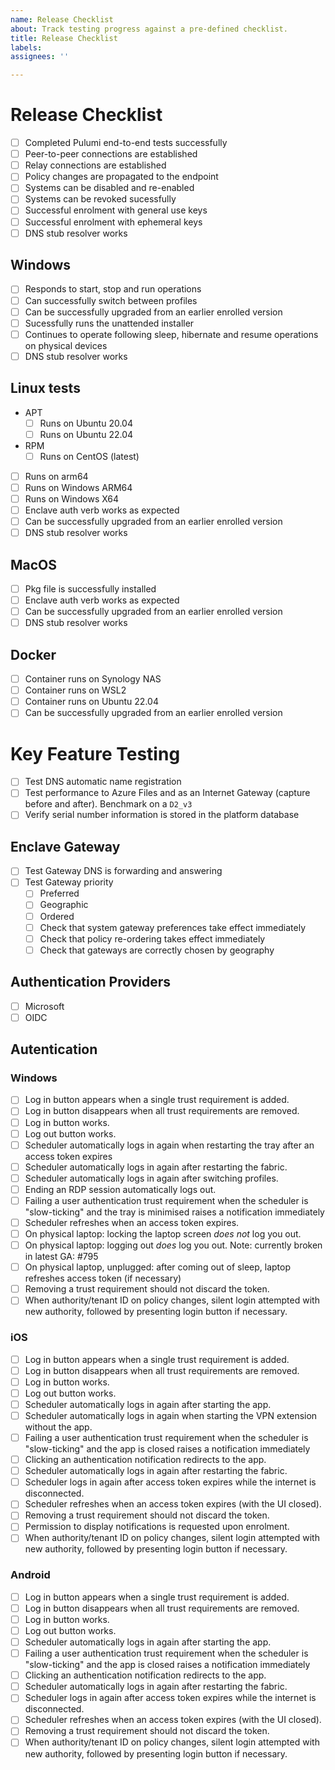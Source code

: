 ```yaml
---
name: Release Checklist
about: Track testing progress against a pre-defined checklist.
title: Release Checklist
labels: 
assignees: ''

---
```


# Release Checklist

- [ ] Completed Pulumi end-to-end tests successfully
- [ ] Peer-to-peer connections are established
- [ ] Relay connections are established
- [ ] Policy changes are propagated to the endpoint
- [ ] Systems can be disabled and re-enabled
- [ ] Systems can be revoked sucessfully
- [ ] Successful enrolment with general use keys
- [ ] Successful enrolment with ephemeral keys
- [ ] DNS stub resolver works

## Windows

- [ ] Responds to start, stop and run operations
- [ ] Can successfully switch between profiles
- [ ] Can be successfully upgraded from an earlier enrolled version
- [ ] Sucessfully runs the unattended installer
- [ ] Continues to operate following sleep, hibernate and resume operations on physical devices
- [ ] DNS stub resolver works

## Linux tests

- APT 
    - [ ] Runs on Ubuntu 20.04
    - [ ] Runs on Ubuntu 22.04
- RPM
    - [ ] Runs on CentOS (latest)
- [ ] Runs on arm64
- [ ] Runs on Windows ARM64
- [ ] Runs on Windows X64
- [ ] Enclave auth verb works as expected
- [ ] Can be successfully upgraded from an earlier enrolled version
- [ ] DNS stub resolver works

## MacOS

- [ ] Pkg file is successfully installed 
- [ ] Enclave auth verb works as expected
- [ ] Can be successfully upgraded from an earlier enrolled version
- [ ] DNS stub resolver works

## Docker

- [ ] Container runs on Synology NAS
- [ ] Container runs on WSL2
- [ ] Container runs on Ubuntu 22.04
- [ ] Can be successfully upgraded from an earlier enrolled version

# Key Feature Testing

- [ ] Test DNS automatic name registration
- [ ] Test performance to Azure Files and as an Internet Gateway (capture before and after). Benchmark on a `D2_v3`
- [ ] Verify serial number information is stored in the platform database

## Enclave Gateway

- [ ] Test Gateway DNS is forwarding and answering 
- [ ] Test Gateway priority
    - [ ] Preferred
    - [ ] Geographic
    - [ ] Ordered
    - [ ] Check that system gateway preferences take effect immediately
    - [ ] Check that policy re-ordering takes effect immediately
    - [ ] Check that gateways are correctly chosen by geography

## Authentication Providers

- [ ] Microsoft
- [ ] OIDC

## Autentication

### Windows

- [ ] Log in button appears when a single trust requirement is added.
- [ ] Log in button disappears when all trust requirements are removed.
- [ ] Log in button works.
- [ ] Log out button works.
- [ ] Scheduler automatically logs in again when restarting the tray after an access token expires
- [ ] Scheduler automatically logs in again after restarting the fabric.
- [ ] Scheduler automatically logs in again after switching profiles.
- [ ] Ending an RDP session automatically logs out.
- [ ] Failing a user authentication trust requirement when the scheduler is "slow-ticking" and the tray is minimised raises a notification immediately
- [ ] Scheduler refreshes when an access token expires.
- [ ] On physical laptop: locking the laptop screen *does not* log you out.
- [ ] On physical laptop: logging out *does* log you out. Note: currently broken in latest GA: #795 
- [ ] On physical laptop, unplugged: after coming out of sleep, laptop refreshes access token (if necessary)
- [ ] Removing a trust requirement should not discard the token.
- [ ] When authority/tenant ID on policy changes, silent login attempted with new authority, followed by presenting login button if necessary.

### iOS

- [ ] Log in button appears when a single trust requirement is added.
- [ ] Log in button disappears when all trust requirements are removed.
- [ ] Log in button works.
- [ ] Log out button works.
- [ ] Scheduler automatically logs in again after starting the app.
- [ ] Scheduler automatically logs in again when starting the VPN extension without the app.
- [ ] Failing a user authentication trust requirement when the scheduler is "slow-ticking" and the app is closed raises a notification immediately
- [ ] Clicking an authentication notification redirects to the app.
- [ ] Scheduler automatically logs in again after restarting the fabric.
- [ ] Scheduler logs in again after access token expires while the internet is disconnected.
- [ ] Scheduler refreshes when an access token expires (with the UI closed).
- [ ] Removing a trust requirement should not discard the token.
- [ ] Permission to display notifications is requested upon enrolment.
- [ ] When authority/tenant ID on policy changes, silent login attempted with new authority, followed by presenting login button if necessary.

### Android

- [ ] Log in button appears when a single trust requirement is added.
- [ ] Log in button disappears when all trust requirements are removed.
- [ ] Log in button works.
- [ ] Log out button works.
- [ ] Scheduler automatically logs in again after starting the app.
- [ ] Failing a user authentication trust requirement when the scheduler is "slow-ticking" and the app is closed raises a notification immediately
- [ ] Clicking an authentication notification redirects to the app.
- [ ] Scheduler automatically logs in again after restarting the fabric.
- [ ] Scheduler logs in again after access token expires while the internet is disconnected.
- [ ] Scheduler refreshes when an access token expires (with the UI closed).
- [ ] Removing a trust requirement should not discard the token.
- [ ] When authority/tenant ID on policy changes, silent login attempted with new authority, followed by presenting login button if necessary.
